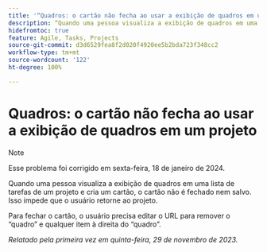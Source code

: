 ```yaml
---
title: '“Quadros: o cartão não fecha ao usar a exibição de quadros em um projeto”'
description: “Quando uma pessoa visualiza a exibição de quadros em uma lista de tarefas de um projeto e cria um cartão, o cartão não é fechado nem salvo. Isso impede que o usuário retorne ao projeto.”
hidefromtoc: true
feature: Agile, Tasks, Projects
source-git-commit: d3d6529fea8f2d020f4920ee5b2bda723f348cc2
workflow-type: tm+mt
source-wordcount: '122'
ht-degree: 100%

---
```



# Quadros: o cartão não fecha ao usar a exibição de quadros em um projeto

>[!NOTE]
>
>Esse problema foi corrigido em sexta-feira, 18 de janeiro de 2024.

Quando uma pessoa visualiza a exibição de quadros em uma lista de tarefas de um projeto e cria um cartão, o cartão não é fechado nem salvo. Isso impede que o usuário retorne ao projeto.

Para fechar o cartão, o usuário precisa editar o URL para remover o “quadro” e qualquer item à direita do “quadro”.

_Relatado pela primeira vez em quinta-feira, 29 de novembro de 2023._
